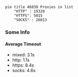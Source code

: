 
```mermaid
pie title 46030 Proxies in list
    "HTTP" : 19320
    "HTTPS": 5015
    "SOCKS" : 26013
```

### Some Info
#### Average Timeout

- mixed: 3.1s
- http: 1.1s
- https: 8.4s
- socks: 4.6s